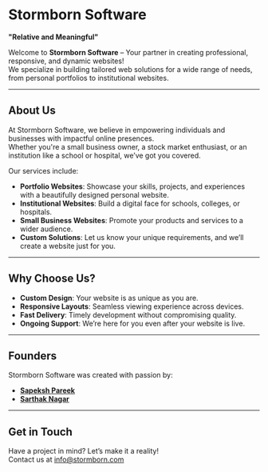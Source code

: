 # Stormborn Software

**"Relative and Meaningful"**  

Welcome to **Stormborn Software** – Your partner in creating professional, responsive, and dynamic websites!  
We specialize in building tailored web solutions for a wide range of needs, from personal portfolios to institutional websites.  

---

## About Us

At Stormborn Software, we believe in empowering individuals and businesses with impactful online presences.  
Whether you're a small business owner, a stock market enthusiast, or an institution like a school or hospital, we’ve got you covered.  

Our services include:
- **Portfolio Websites**: Showcase your skills, projects, and experiences with a beautifully designed personal website.
- **Institutional Websites**: Build a digital face for schools, colleges, or hospitals.
- **Small Business Websites**: Promote your products and services to a wider audience.
- **Custom Solutions**: Let us know your unique requirements, and we’ll create a website just for you.

---

## Why Choose Us?

- **Custom Design**: Your website is as unique as you are.  
- **Responsive Layouts**: Seamless viewing experience across devices.  
- **Fast Delivery**: Timely development without compromising quality.  
- **Ongoing Support**: We’re here for you even after your website is live.

---

## Founders

Stormborn Software was created with passion by:
- **[Sapeksh Pareek](https://linkedin.com/in/sapekshpareek)**  
- **[Sarthak Nagar](https://linkedin.com/in/sarthaknagarjii)**

---

## Get in Touch

Have a project in mind? Let’s make it a reality!  
Contact us at [info@stormborn.com](mailto:info@stormborn.onmicrosoft.com) 
